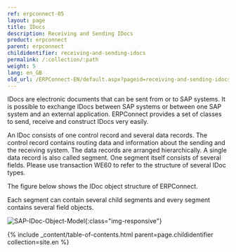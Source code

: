 ```yaml
---
ref: erpconnect-05
layout: page
title: IDocs
description: Receiving and Sending IDocs
product: erpconnect
parent: erpconnect
childidentifier: receiving-and-sending-idocs
permalink: /:collection/:path
weight: 5
lang: en_GB
old_url: /ERPConnect-EN/default.aspx?pageid=receiving-and-sending-idocs
---
```


IDocs are electronic documents that can be sent from or to SAP systems. It is possible to exchange IDocs between SAP systems or between one SAP system and an external application. ERPConnect provides a set of classes to send, receive and construct IDocs very easily.

An IDoc consists of one control record and several data records. The control record contains routing data and information about the sending and the receiving system. The data records are arranged hierarchically. A single data record is also called segment. One segment itself consists of several fields. Please use transaction WE60 to refer to the structure of several IDoc types.

The figure below shows the IDoc object structure of ERPConnect.

Each segment can contain several child segments and every segment contains several field objects.


![SAP-IDoc-Object-Model](/img/content/SAP-IDoc-Object-Model.png){:class="img-responsive"}


{% include _content/table-of-contents.html parent=page.childidentifier collection=site.en %}